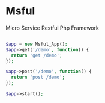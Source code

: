 Msful
=========


Micro Service Restful Php Framework



```php

$app = new Msful_App();
$app->get('/demo', function() {
  return 'get /demo';
});

$app->post('/demo', function() {
  return 'post /demo';
});

$app->start();

```